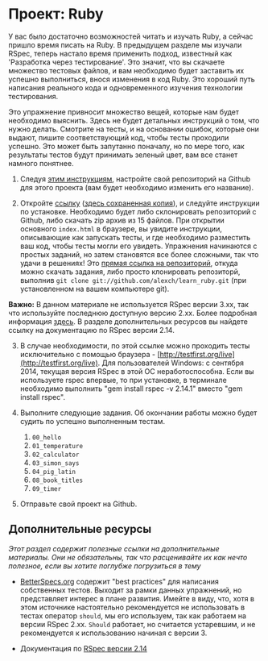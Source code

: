 # Проект: Ruby
<!-- *...* -->

У вас было достаточно возможностей читать и изучать Ruby, а сейчас пришло время писать на Ruby. В предыдущем разделе мы изучали RSpec, теперь настало время применить подход, известный как 'Разработка через тестирование'. Это значит, что вы скачаете множество тестовых файлов, и вам  необходимо будет заставить их успешно выполниться, внося изменения в код Ruby. Это хороший путь написания реального кода и одновременного изучения технологии тестирования.

Это упражнение привносит множество вещей, которые нам будет необходимо выяснить. Здесь не будет детальных инструкций о том, что нужно делать. Смотрите на тесты, и на основании ошибок, которые они выдают, пишите соответствующий код, чтобы тесты проходили успешно. Это может быть запутанно поначалу, но по мере того, как результаты тестов будут принимать зеленый цвет, вам все станет намного понятнее.

1. Следуя [этим инструкциям](/basics-of-web-development/project-html-css), настройте свой репозиторий на Github для этого проекта (вам будет необходимо изменить его название).

2. Откройте [ссылку](http://testfirst.org/learn_ruby) ([здесь сохраненная копия](https://web.archive.org/web/20140328135623/http://testfirst.org/learn_ruby)), и следуйте инструкции по установке. Необходимо будет либо склонировать репозиторий с Github, либо скачать zip архив из 15 файлов. При открытии основного `index.html` в браузере, вы увидите инструкции, описывающие как запускать тесты, и где необходимо разместить ваш код, чтобы тесты могли его увидеть. Упражнения начинаются с простых заданий, но затем становятся все более сложными, так что удачи в решениях! Это [прямая ссылка на репозиторий](https://github.com/alexch/learn_ruby), откуда можно скачать задания, либо просто клонировать репозиторй, выполнив `git clone git://github.com/alexch/learn_ruby.git` (при установленном на вашем компьютере git).

**Важно:** В данном материале не используется RSpec версии 3.xx, так что используйте последнюю доступную версию 2.xx. Более подробная информация [здесь](https://github.com/TheOdinProject/curriculum/issues/860). В разделе дополнительных ресурсов вы найдете ссылку на документацию по RSpec версии 2.14.

3. В случае необходимости, по этой ссылке можно проходить тесты исключительно с помощью браузера -  [http://testfirst.org/live](http://testfirst.org/live). Для пользователей Windows: с сентября 2014, текущая версия RSpec в этой ОС неработоспособна. Если вы используете rspec впервые, то при установке, в терминале необходимо выполнить "gem install rspec -v 2.14.1" вместо "gem install rspec".

4. Выполните следующие задания. Об окончании работы можно будет судить по успешно выполненным тестам.
    1. `00_hello`
    2. `01_temperature`
    3. `02_calculator`
    4. `03_simon_says`
    5. `04_pig_latin`
    6. `08_book_titles`
    7. `09_timer`

5. Отправьте свой проект на Github.

## Дополнительные ресурсы

*Этот раздел содержит полезные ссылки на дополнительные материалы. Они не обязательны, так что расценивайте их как нечто полезное, если вы хотите поглубже погрузиться в тему*


* [BetterSpecs.org](http://betterspecs.org/ru/) содержит "best practices" для написания собственных тестов. Выходит за рамки данных упражнений, но представляет интерес в плане развития. Имейте в виду, что, хотя в этом источнике настоятельно рекомендуется не использовать в тестах оператор `should`, мы его используем, так как работаем на версии RSpec 2.xx. `Should` работает, но считается устаревшим, и не рекомендуется к использованию начиная с версии 3.

* Документация по [RSpec версии 2.14](http://www.relishapp.com/rspec/rspec-core/v/2-14/docs)
